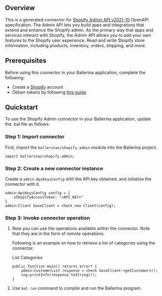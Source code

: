 ## Overview
This is a generated connector for [Shopify Admin API v2021-10](https://shopify.dev/api/admin-rest) OpenAPI specification.
The Admin API lets you build apps and integrations that extend and enhance the Shopify admin.
As the primary way that apps and services interact with Shopify, the Admin API allows you to add your own features to the Shopify user experience. 
Read and write Shopify store information, including products, inventory, orders, shipping, and more.

## Prerequisites

Before using this connector in your Ballerina application, complete the following:

* Create a [Shopify](https://www.shopify.com) account
* Obtain tokens by following [this guide](https://shopify.dev/apps/auth/oauth)
 
## Quickstart

To use the Shopify Admin connector in your Ballerina application, update the .bal file as follows:

### Step 1: Import connector
First, import the `ballerinax/shopify.admin` module into the Ballerina project.
```ballerina
import ballerinax/shopify.admin;
```

### Step 2: Create a new connector instance
Create a `admin:ApiKeysConfig` with the API key obtained, and initialize the connector with it.
```ballerina
admin:ApiKeysConfig config = {
    xShopifyAccessToken: "<API_KEY>"
}
admin:Client baseClient = check new Client(config);
```

### Step 3: Invoke connector operation
1. Now you can use the operations available within the connector. Note that they are in the form of remote operations.

    Following is an example on how to retrieve a list of categories using the connector.

    List Categories

    ```ballerina
    public function main() returns error? {
        admin:CustomerList response = check baseClient->getCustomers();
        log:printInfo(response.toString());
    }
    ``` 

2. Use `bal run` command to compile and run the Ballerina program.
